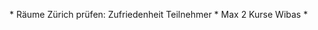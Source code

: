 <span style="color:#000ff;">* Räume Zürich prüfen: Zufriedenheit Teilnehmer</span>
<span style="color:#000ff;">* Max 2 Kurse Wibas</span>
<span style="color:#000ff;">*</span>